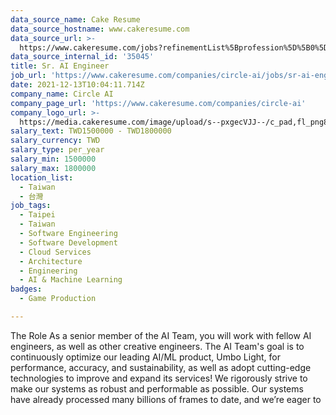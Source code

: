 ```yaml
---
data_source_name: Cake Resume
data_source_hostname: www.cakeresume.com
data_source_url: >-
  https://www.cakeresume.com/jobs?refinementList%5Bprofession%5D%5B0%5D=game-production&range%5Bsalary_range%5D%5Bmin%5D=1000000
data_source_internal_id: '35045'
title: Sr. AI Engineer
job_url: 'https://www.cakeresume.com/companies/circle-ai/jobs/sr-ai-engineer-05fc03'
date: 2021-12-13T10:04:11.714Z
company_name: Circle AI
company_page_url: 'https://www.cakeresume.com/companies/circle-ai'
company_logo_url: >-
  https://media.cakeresume.com/image/upload/s--pxgecVJJ--/c_pad,fl_png8,h_200,w_200/v1647844850/gcto8rhhj9wmttku8gid.png
salary_text: TWD1500000 - TWD1800000
salary_currency: TWD
salary_type: per_year
salary_min: 1500000
salary_max: 1800000
location_list:
  - Taiwan
  - 台灣
job_tags:
  - Taipei
  - Taiwan
  - Software Engineering
  - Software Development
  - Cloud Services
  - Architecture
  - Engineering
  - AI & Machine Learning
badges:
  - Game Production

---
```


The Role As a senior member of the AI Team, you will work with fellow AI engineers, as well as other creative engineers. The AI Team's goal is to continuously optimize our leading AI/ML product, Umbo Light, for performance, accuracy, and sustainability, as well as adopt cutting-edge technologies to improve and expand its services! We rigorously strive to make our systems as robust and performable as possible. Our systems have already processed many billions of frames to date, and we’re eager to 